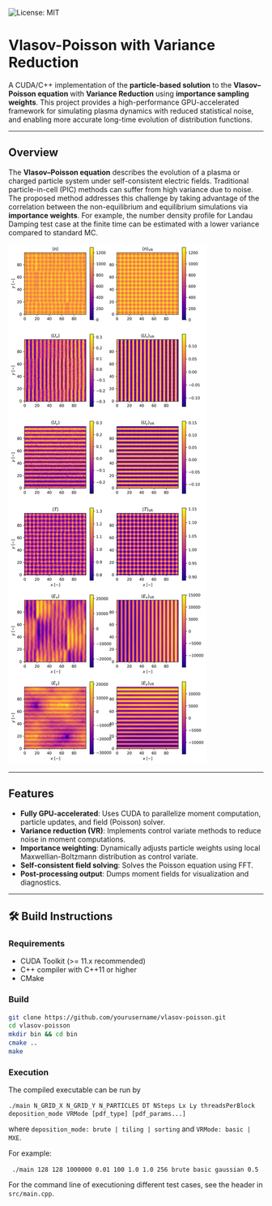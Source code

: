 ![License: MIT](https://img.shields.io/badge/License-MIT-yellow.svg)

# Vlasov-Poisson with Variance Reduction

A CUDA/C++ implementation of the **particle-based solution** to the **Vlasov–Poisson equation** with **Variance Reduction** using **importance sampling weights**. This project provides a high-performance GPU-accelerated framework for simulating plasma dynamics with reduced statistical noise, and enabling more accurate long-time evolution of distribution functions.

---

## Overview

The **Vlasov–Poisson equation** describes the evolution of a plasma or charged particle system under self-consistent electric fields. Traditional particle-in-cell (PIC) methods can suffer from high variance due to noise. The proposed method addresses this challenge by taking advantage of the correlation between the non-equilibrium and equilibrium simulations via  **importance weights**. For example, the number density profile for Landau Damping test case at the finite time can be estimated with a lower variance compared to standard MC.

![Demo](examples/LandauDamping_t100.png)

---

## Features

- **Fully GPU-accelerated**: Uses CUDA to parallelize moment computation, particle updates, and field (Poisson) solver.
- **Variance reduction (VR)**: Implements control variate methods to reduce noise in moment computations.
- **Importance weighting**: Dynamically adjusts particle weights using local Maxwellian-Boltzmann distribution as control variate.
- **Self-consistent field solving**: Solves the Poisson equation using FFT.
- **Post-processing output**: Dumps moment fields for visualization and diagnostics.

---

## 🛠️ Build Instructions

### Requirements

- CUDA Toolkit (>= 11.x recommended)
- C++ compiler with C++11 or higher
- CMake

### Build

```bash
git clone https://github.com/yourusername/vlasov-poisson.git
cd vlasov-poisson
mkdir bin && cd bin
cmake ..
make
```
### Execution

The compiled executable can be run by
```
./main N_GRID_X N_GRID_Y N_PARTICLES DT NSteps Lx Ly threadsPerBlock deposition_mode VRMode [pdf_type] [pdf_params...]
```
where ```deposition_mode: brute | tiling | sorting``` and ```VRMode: basic | MXE```.

For example:

``` ./main 128 128 1000000 0.01 100 1.0 1.0 256 brute basic gaussian 0.5```

For the command line of executioning different test cases, see the header in ```src/main.cpp```.
